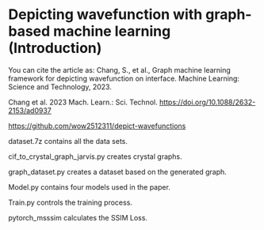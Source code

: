 # Depicting wavefunction with graph-based machine learning (Introduction)

You can cite the article as:
Chang, S., et al., Graph machine learning framework for depicting wavefunction on interface. Machine Learning: Science and Technology, 2023.

Chang et al. 2023 Mach. Learn.: Sci. Technol. https://doi.org/10.1088/2632-2153/ad0937

https://github.com/wow2512311/depict-wavefunctions

dataset.7z contains all the data sets.

cif_to_crystal_graph_jarvis.py creates crystal graphs.

graph_dataset.py creates a dataset based on the generated graph.

Model.py contains four models used in the paper.

Train.py controls the training process. 

pytorch_msssim calculates the SSIM Loss.





